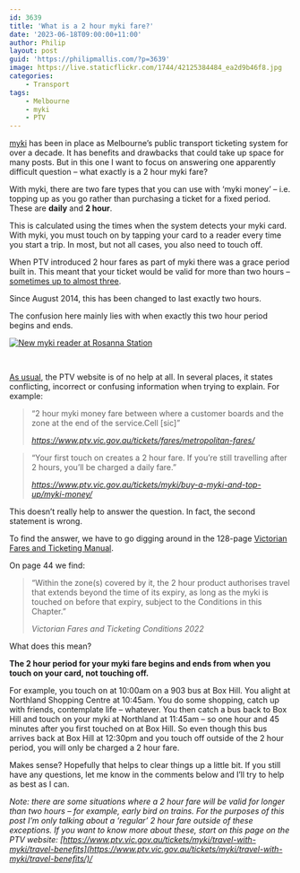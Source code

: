 ```yaml
---
id: 3639
title: 'What is a 2 hour myki fare?'
date: '2023-06-18T09:00:00+11:00'
author: Philip
layout: post
guid: 'https://philipmallis.com/?p=3639'
image: https://live.staticflickr.com/1744/42125384484_ea2d9b46f8.jpg
categories:
    - Transport
tags:
    - Melbourne
    - myki
    - PTV
---
```


[myki](https://www.ptv.vic.gov.au/tickets/myki) has been in place as Melbourne’s public transport ticketing system for over a decade. It has benefits and drawbacks that could take up space for many posts. But in this one I want to focus on answering one apparently difficult question – what exactly is a 2 hour myki fare?

With myki, there are two fare types that you can use with ‘myki money’ – i.e. topping up as you go rather than purchasing a ticket for a fixed period. These are **daily** and **2 hour**.

This is calculated using the times when the system detects your myki card. With myki, you must touch on by tapping your card to a reader every time you start a trip. In most, but not all cases, you also need to touch off.

When PTV introduced 2 hour fares as part of myki there was a grace period built in. This meant that your ticket would be valid for more than two hours – [sometimes up to almost three](https://richardleonard.wordpress.com/2014/08/09/myki-how-to-make-the-most-of-the-new-2-hour-fare/).

Since August 2014, this has been changed to last exactly two hours.

The confusion here mainly lies with when exactly this two hour period begins and ends.

[![New myki reader at Rosanna Station](https://live.staticflickr.com/1744/42125384484_ea2d9b46f8.jpg)](https://www.flickr.com/photos/philipmallis/42125384484/ "New myki reader at Rosanna Station")<script async="" charset="utf-8" src="//embedr.flickr.com/assets/client-code.js"></script><div aria-hidden="true" class="wp-block-spacer" style="height:30px"></div>[As usual](https://philipmallis.com/blog/2020/10/17/how-to-improve-ptv-disruption-information/ "How to improve PTV disruption information"), the PTV website is of no help at all. In several places, it states conflicting, incorrect or confusing information when trying to explain. For example:

> “2 hour myki money fare between where a customer boards and the zone at the end of the service.Cell \[sic\]”
> 
> <cite><https://www.ptv.vic.gov.au/tickets/fares/metropolitan-fares/></cite>

> “Your first touch on creates a 2 hour fare. If you’re still travelling after 2 hours, you’ll be charged a daily fare.”
> 
> <cite><https://www.ptv.vic.gov.au/tickets/myki/buy-a-myki-and-top-up/myki-money/></cite>

This doesn’t really help to answer the question. In fact, the second statement is wrong.

To find the answer, we have to go digging around in the 128-page [Victorian Fares and Ticketing Manual](https://www.ptv.vic.gov.au/footer/legal-and-policies/victorian-fares-and-ticketing-manual/).

On page 44 we find:

> “Within the zone(s) covered by it, the 2 hour product authorises travel that extends beyond the time of its expiry, as long as the myki is touched on before that expiry, subject to the Conditions in this Chapter.”
> 
> <cite>Victorian Fares and Ticketing Conditions 2022</cite>

What does this mean?

**The 2 hour period for your myki fare begins and ends from when you touch on your card, not touching off.**

For example, you touch on at 10:00am on a 903 bus at Box Hill. You alight at Northland Shopping Centre at 10:45am. You do some shopping, catch up with friends, contemplate life – whatever. You then catch a bus back to Box Hill and touch on your myki at Northland at 11:45am – so one hour and 45 minutes after you first touched on at Box Hill. So even though this bus arrives back at Box Hill at 12:30pm and you touch off outside of the 2 hour period, you will only be charged a 2 hour fare.

Makes sense? Hopefully that helps to clear things up a little bit. If you still have any questions, let me know in the comments below and I’ll try to help as best as I can.

*Note: there are some situations where a 2 hour fare will be valid for longer than two hours – for example, early bird on trains. For the purposes of this post I’m only talking about a ‘regular’ 2 hour fare outside of these exceptions. If you want to know more about these, start on this page on the PTV website: [https://www.ptv.vic.gov.au/tickets/myki/travel-with-myki/travel-benefits](https://www.ptv.vic.gov.au/tickets/myki/travel-with-myki/travel-benefits/)/*
